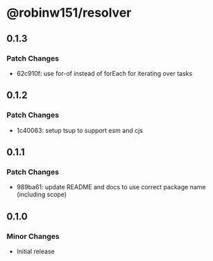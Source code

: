 # @robinw151/resolver

## 0.1.3

### Patch Changes

- 62c910f: use for-of instead of forEach for iterating over tasks

## 0.1.2

### Patch Changes

- 1c40063: setup tsup to support esm and cjs

## 0.1.1

### Patch Changes

- 989ba61: update README and docs to use correct package name (including scope)

## 0.1.0

### Minor Changes

- Initial release
